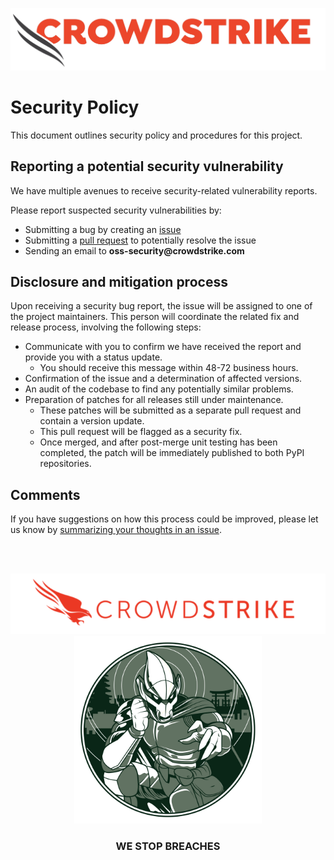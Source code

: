 ![CrowdStrike Falcon](https://raw.githubusercontent.com/CrowdStrike/falconpy/main/docs/asset/cs-logo.png)

# Security Policy

This document outlines security policy and procedures for this project.

## Reporting a potential security vulnerability

We have multiple avenues to receive security-related vulnerability reports.

Please report suspected security vulnerabilities by:

+ Submitting a bug by creating an [issue](https://github.com/CrowdStrike/oracle-cspm-registration/issues/new/choose)
+ Submitting a [pull request](https://github.com/CrowdStrike/oracle-cspm-registration/pulls) to potentially resolve the issue
+ Sending an email to __oss-security@crowdstrike.com__

## Disclosure and mitigation process

Upon receiving a security bug report, the issue will be assigned to one of the project maintainers. This person will coordinate the related fix and release
process, involving the following steps:

+ Communicate with you to confirm we have received the report and provide you with a status update.
  + You should receive this message within 48-72 business hours.
+ Confirmation of the issue and a determination of affected versions.
+ An audit of the codebase to find any potentially similar problems.
+ Preparation of patches for all releases still under maintenance.
  + These patches will be submitted as a separate pull request and contain a version update.
  + This pull request will be flagged as a security fix.
  + Once merged, and after post-merge unit testing has been completed, the patch will be immediately published to both PyPI repositories.

## Comments

If you have suggestions on how this process could be improved, please let us know by [summarizing your thoughts in an issue](https://github.com/CrowdStrike/oracle-cspm-registration/issues/new/choose).

<BR/><BR/>

<p align="center"><img src="https://raw.githubusercontent.com/CrowdStrike/falconpy/main/docs/asset/cs-logo-footer.png"><BR/><img width="300px" src="https://raw.githubusercontent.com/CrowdStrike/falconpy/main/docs/asset/adversary-goblin-panda.png"></P>
<h3><P align="center">WE STOP BREACHES</P></h3>
